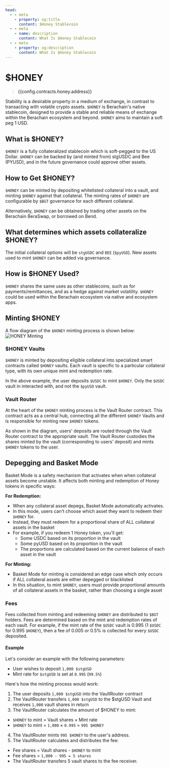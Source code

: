 ```yaml
---
head:
  - - meta
    - property: og:title
      content: $Honey Stablecoin
  - - meta
    - name: description
      content: What Is $Honey Stablecoin
  - - meta
    - property: og:description
      content: What Is $Honey Stablecoin
---
```


<script setup>
  import Token from '@berachain/ui/Token';
  import config from '@berachain/config/constants.json';
</script>

# $HONEY

> <a target="_blank" :href="config.mainnet.dapps.berascan.url + '/address/' + config.contracts.honey.address">{{config.contracts.honey.address}}</a>

<ClientOnly>
  <Token title="$HONEY" image="/assets/HONEY.png" />
</ClientOnly>

Stability is a desirable property in a medium of exchange, in contrast to transacting with volatile crypto assets. `$HONEY` is Berachain's native stablecoin, designed to provide a stable and reliable means of exchange within the Berachain ecosystem and beyond. `$HONEY` aims to maintain a soft peg 1 USD.

## What is $HONEY?

`$HONEY` is a fully collateralized stablecoin which is soft-pegged to the US Dollar. `$HONEY` can be backed by (and minted from) stgUSDC and Bee (PYUSD), and in the future governance could approve other assets.

## How to Get $HONEY?

`$HONEY` can be minted by depositing whitelisted collateral into a vault, and minting `$HONEY` against that collateral. The minting rates of `$HONEY` are configurable by `$BGT` governance for each different collateral.

Alternatively, `$HONEY` can be obtained by trading other assets on the Berachain BeraSwap, or borrowed on Bend.

## What determines which assets collateralize $HONEY?

The initial collateral options will be `stgUSDC` and `BEE` (`$pyUSD`). New assets used to mint `$HONEY` can be added via governance.

## How is $HONEY Used?

`$HONEY` shares the same uses as other stablecoins, such as for payments/remittances, and as a hedge against market volatility. `$HONEY` could be used within the Berachain ecosystem via native and ecosystem apps.

## Minting $HONEY

A flow diagram of the `$HONEY` minting process is shown below:
![HONEY Minting](/assets/honey-minting.png)

### $HONEY Vaults

`$HONEY` is minted by depositing eligible collateral into specialized smart contracts called `$HONEY` vaults. Each vault is specific to a particular collateral type, with its own unique mint and redemption rate.

In the above example, the user deposits `$USDC` to mint `$HONEY`. Only the `$USDC` vault in interacted with, and not the `$pyUSD` vault.

### Vault Router

At the heart of the `$HONEY` minting process is the Vault Router contract. This contract acts as a central hub, connecting all the different `$HONEY` Vaults and is responsible for minting new `$HONEY` tokens.

As shown in the diagram, users' deposits are routed through the Vault Router contract to the appropriate vault. The Vault Router custodies the shares minted by the vault (corresponding to users' deposit) and mints `$HONEY` tokens to the user.

## Depegging and Basket Mode

Basket Mode is a safety mechanism that activates when when collateral assets become unstable. It affects both minting and redemption of Honey tokens in specific ways:

**For Redemption:**

- When any collateral asset depegs, Basket Mode automatically activates.
- In this mode, users can't choose which asset they want to redeem their `$HONEY` for.
- Instead, they must redeem for a proportional share of ALL collateral assets in the basket
- For example, if you redeem 1 Honey token, you'll get:
  - Some USDC based on its proportion in the vault
  - Some pyUSD based on its proportion in the vault
  - The proportions are calculated based on the current balance of each asset in the vault

**For Minting:**

- Basket Mode for minting is considered an edge case which only occurs if ALL collateral assets are either depegged or blacklisted
- In this situation, to mint `$HONEY`, users must provide proportional amounts of all collateral assets in the basket, rather than choosing a single asset

### Fees

Fees collected from minting and redeeming `$HONEY` are distributed to `$BGT` holders. Fees are determined based on the mint and redemption rates of each vault. For example, if the mint rate of the `$USDC` vault is 0.995 (1 `$USDC` for 0.995 `$HONEY`), then a fee of 0.005 or 0.5% is collected for every `$USDC` deposited.

#### Example

Let's consider an example with the following parameters:

- User wishes to deposit `1,000 $stgUSD`
- Mint rate for `$stgUSD` is set at `0.995` (`99.5%`)

Here's how the minting process would work:

1. The user deposits `1,000 $stgUSD` into the VaultRouter contract
2. The VaultRouter transfers `1,000 $stgUSD` to the $stgUSD Vault and receives `1,000` vault shares in return
3. The VaultRouter calculates the amount of $HONEY to mint:

- `$HONEY` to mint = Vault shares × Mint rate
- `$HONEY` to mint = `1,000` × `0.995` = `995 $HONEY`

4. The VaultRouter mints `995 $HONEY` to the user's address.
5. The VaultRouter calculates and distributes the fee:

- Fee shares = Vault shares - `$HONEY` to mint
- Fee shares = `1,000 - 995 = 5 shares`
- The VaultRouter transfers 5 vault shares to the fee receiver.
